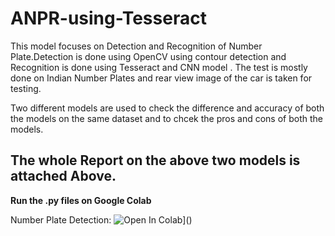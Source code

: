 # ANPR-using-Tesseract
This model focuses on Detection and Recognition of Number Plate.Detection is done using OpenCV using contour detection and Recognition is done using Tesseract and CNN model . The test is mostly done on Indian Number Plates and rear view image of the car is taken for testing.

Two different models are used to check the difference and accuracy of both the models on the same dataset and to chcek the pros and cons of both the models.

## The whole Report on the above two models is attached Above.

**Run the .py files on Google Colab**

Number Plate Detection:
![Open In Colab](https://colab.research.google.com/assets/colab-badge.svg)]()
